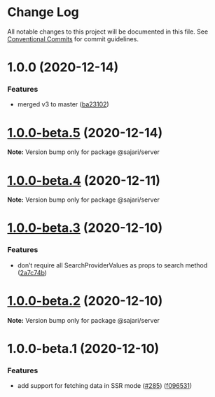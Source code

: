 # Change Log

All notable changes to this project will be documented in this file.
See [Conventional Commits](https://conventionalcommits.org) for commit guidelines.

# 1.0.0 (2020-12-14)

### Features

- merged v3 to master ([ba23102](https://github.com/sajari/sdk-react/commit/ba231022d78013689f69767e87b152d55ece1d6a))

# [1.0.0-beta.5](https://github.com/sajari/sdk-react/compare/@sajari/server@1.0.0-beta.4...@sajari/server@1.0.0-beta.5) (2020-12-14)

**Note:** Version bump only for package @sajari/server

# [1.0.0-beta.4](https://github.com/sajari/sdk-react/compare/@sajari/server@1.0.0-beta.3...@sajari/server@1.0.0-beta.4) (2020-12-11)

**Note:** Version bump only for package @sajari/server

# [1.0.0-beta.3](https://github.com/sajari/sdk-react/compare/@sajari/server@1.0.0-beta.2...@sajari/server@1.0.0-beta.3) (2020-12-10)

### Features

- don’t require all SearchProviderValues as props to search method ([2a7c74b](https://github.com/sajari/sdk-react/commit/2a7c74b81b92f40907646e4205d1c51e8db363a5))

# [1.0.0-beta.2](https://github.com/sajari/sdk-react/compare/@sajari/server@1.0.0-beta.1...@sajari/server@1.0.0-beta.2) (2020-12-10)

**Note:** Version bump only for package @sajari/server

# 1.0.0-beta.1 (2020-12-10)

### Features

- add support for fetching data in SSR mode ([#285](https://github.com/sajari/sdk-react/issues/285)) ([f096531](https://github.com/sajari/sdk-react/commit/f09653138017c855e83850807c2fab376a5f8842))
